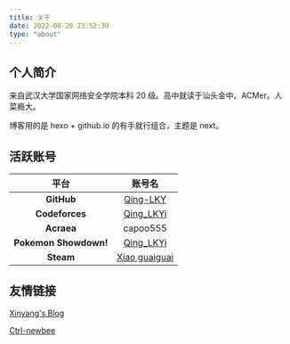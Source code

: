 ```yaml
---
title: 关于
date: 2022-06-20 23:52:39
type: "about"
---
```


## 个人简介

来自武汉大学国家网络安全学院本科 20 级。高中就读于汕头金中。ACMer。人菜瘾大。

博客用的是 hexo + github.io 的有手就行组合，主题是 next。

## 活跃账号
| 平台 | 账号名 |
| :--: | :--: |
| **GitHub** | [Qing-LKY](https://github.com/Qing-LKY) |
| **Codeforces** | [Qing_LKYi](https://codeforces.com/profile/Qing_LKYi) |
| **Acraea** | capoo555 |
| **Pokemon Showdown!** | [Qing_LKYi](https://pokemonshowdown.com/users/qinglkyi) |
| **Steam** | [Xiao guaiguai](https://steamcommunity.com/id/miaoguaiguaimiao/) |

## 友情链接

[Xinyang's Blog](https://blog-xinyangli.vercel.app/)

[Ctrl-newbee](https://www.cnblogs.com/ctrl-newbee/)